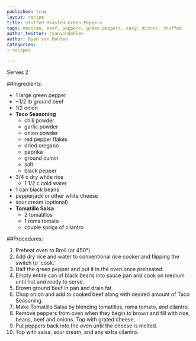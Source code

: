 ```yaml
---
published: true
layout: recipe
title: Stuffed Roasted Green Peppers
tags: mexican, beef, peppers, green peppers, easy, dinner, stuffed
author_twitter: ryanvondohlen
author: Ryan von Dohlen
categories:
- recipes

---
```


Serves 2
	
##Ingredients:

- 1 large green pepper
- ~1/2 lb ground beef
- 1/2 onion
- **Taco Seasoning**
	- chili powder
	- garlic powder
	- onion powder
	- red pepper flakes
	- dried oregano
	- paprika
	- ground cumin
	- salt
	- black pepper
- 3/4 c dry white rice
	- 1 1/2 c cold water
- 1 can black beans
- pepperjack or other white cheese
- sour cream (optional)
- **Tomatillo Salsa**
	- 2 tomatillos 
	- 1 roma tomato 
	- couple sprigs of cilantro
	
##Procedures:

1. Preheat oven to Broil (or 450°).
2. Add dry rice and water to conventional rice cooker and flipping the switch to 'cook.'
3. Half the green pepper and put it in the oven once preheated.
4. Empty entire can of black beans into sauce pan and cook on medium until hot and ready to serve.
5. Brown ground beef in pan and drain fat.
6. Chop onion and add to cooked beef along with desired amount of Taco Seasoning. 
7. Make Tomatillo Salsa by blending tomatillos, roma tomato, and cilantro.
8. Remove peppers from oven when they begin to brown and fill with rice, beans, beef and onions. Top with grated cheese.
9. Put peppers back into the oven until the cheese is melted.
10. Top with salsa, sour cream, and any extra cilantro.